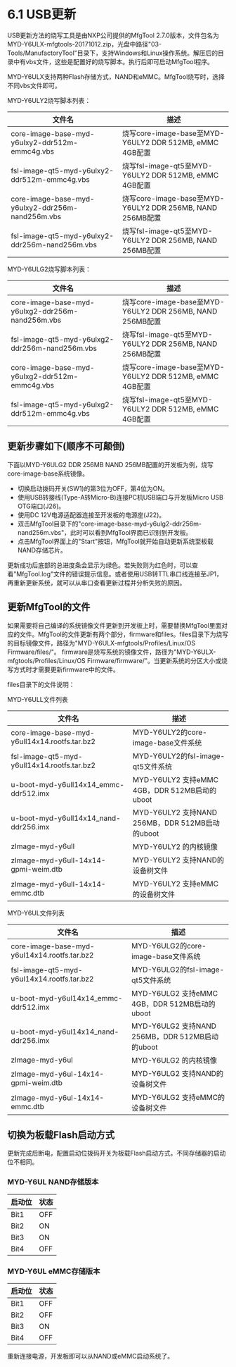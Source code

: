 # 6.1 USB更新

USB更新方法的烧写工具是由NXP公司提供的MfgTool 2.7.0版本，文件包名为MYD-Y6ULX-mfgtools-20171012.zip，光盘中路径"03-Tools/ManufactoryTool"目录下，支持Windows和Linux操作系统。解压后的目录中有vbs文件，这些是配置好的烧写脚本。执行后即可启动MfgTool程序。

MYD-Y6ULX支持两种Flash存储方式，NAND和eMMC。MfgTool烧写时，选择不同vbs文件即可。

MYD-Y6ULY2烧写脚本列表：

文件名 | 描述
------ | -----
core-image-base-myd-y6ulxy2-ddr512m-emmc4g.vbs | 烧写core-image-base至MYD-Y6ULY2 DDR 512MB, eMMC 4GB配置
fsl-image-qt5-myd-y6ulxy2-ddr512m-emmc4g.vbs | 烧写fsl-image-qt5至MYD-Y6ULY2 DDR 512MB, eMMC 4GB配置
core-image-base-myd-y6ulxy2-ddr256m-nand256m.vbs | 烧写core-image-base至MYD-Y6ULY2 DDR 256MB, NAND 256MB配置
fsl-image-qt5-myd-y6ulxy2-ddr256m-nand256m.vbs | 烧写fsl-image-qt5至MYD-Y6ULY2 DDR 256MB, NAND 256MB配置

MYD-Y6ULG2烧写脚本列表：

文件名 | 描述
------ | -----
core-image-base-myd-y6ulxg2-ddr256m-nand256m.vbs | 烧写core-image-base至MYD-Y6ULY2 DDR 256MB, NAND 256MB配置
fsl-image-qt5-myd-y6ulxg2-ddr256m-nand256m.vbs | 烧写fsl-image-qt5至MYD-Y6ULY2 DDR 256MB, NAND 256MB配置
core-image-base-myd-y6ulxg2-ddr512m-emmc4g.vbs | 烧写core-image-base至MYD-Y6ULY2 DDR 512MB, eMMC 4GB配置
fsl-image-qt5-myd-y6ulxg2-ddr512m-emmc4g.vbs | 烧写fsl-image-qt5至MYD-Y6ULY2 DDR 512MB, eMMC 4GB配置

## 更新步骤如下(顺序不可颠倒)

下面以MYD-Y6ULG2 DDR 256MB NAND 256MB配置的开发板为例，烧写core-image-base系统镜像。

* 切换启动拨码开关(SW1)的第3位为OFF，第4位为ON。
* 使用USB转接线(Type-A转Micro-B)连接PC机USB端口与开发板Micro USB OTG端口(J26)。
* 使用DC 12V电源适配器连接至开发板的电源座(J22)。
* 双击MfgTool目录下的"core-image-base-myd-y6ulg2-ddr256m-nand256m.vbs"，此时可以看到MfgTool界面已识别到开发板。
* 点击MfgTool界面上的"Start"按钮，MfgTool就开始自动更新系统至板载NAND存储芯片。

更新成功后底部的总进度条会显示为绿色。若失败则为红色时，可以查看"MfgTool.log"文件的错误提示信息。或者使用USB转TTL串口线连接至JP1，再重新更新系统，就可以从串口查看更新过程并分析失败的原因。

## 更新MfgTool的文件

如果需要将自己编译的系统镜像文件更新到开发板上时，需要替换MfgTool里面对应的文件。MfgTool的文件更新有两个部分，firmware和files。files目录下为烧写的目标镜像文件，路径为"MYD-Y6ULX-mfgtools/Profiles/Linux/OS Firmware/files/"。
firmware是烧写系统的镜像文件，路径为"MYD-Y6ULX-mfgtools/Profiles/Linux/OS Firmware/firmware/"。当更新系统的分区大小或烧写方式时才需要更新firmware中的文件。

files目录下的文件说明：

MYD-Y6ULL文件列表

文件名 | 描述
---- | -----
core-image-base-myd-y6ull14x14.rootfs.tar.bz2 | MYD-Y6ULY2的core-image-base文件系统
fsl-image-qt5-myd-y6ull14x14.rootfs.tar.bz2 | MYD-Y6ULY2的fsl-image-qt5文件系统
u-boot-myd-y6ull14x14_emmc-ddr512.imx | MYD-Y6ULY2 支持eMMC 4GB，DDR 512MB启动的uboot
u-boot-myd-y6ull14x14_nand-ddr256.imx | MYD-Y6ULY2 支持NAND 256MB，DDR 512MB启动的uboot
zImage-myd-y6ull | MYD-Y6ULY2 的内核镜像
zImage-myd-y6ull-14x14-gpmi-weim.dtb | MYD-Y6ULY2 支持NAND的设备树文件
zImage-myd-y6ull-14x14-emmc.dtb | MYD-Y6ULY2 支持eMMC的设备树文件

MYD-Y6UL文件列表

文件名 | 描述
---- | -----
core-image-base-myd-y6ul14x14.rootfs.tar.bz2 | MYD-Y6ULG2的core-image-base文件系统
fsl-image-qt5-myd-y6ul14x14.rootfs.tar.bz2 | MYD-Y6ULG2的fsl-image-qt5文件系统
u-boot-myd-y6ul14x14_emmc-ddr512.imx | MYD-Y6ULG2 支持eMMC 4GB，DDR 512MB启动的uboot
u-boot-myd-y6ul14x14_nand-ddr256.imx | MYD-Y6ULG2 支持NAND 256MB，DDR 512MB启动的uboot
zImage-myd-y6ul | MYD-Y6ULG2 的内核镜像
zImage-myd-y6ul-14x14-gpmi-weim.dtb | MYD-Y6ULG2 支持NAND的设备树文件
zImage-myd-y6ul-14x14-emmc.dtb | MYD-Y6ULG2 支持eMMC的设备树文件

## 切换为板载Flash启动方式

更新完成后断电，配置启动位拨码开关为板载Flash启动方式，不同存储器的启动位不相同。

### MYD-Y6UL NAND存储版本

启动位 | 状态 
--- | ----
Bit1 | OFF
Bit2 | ON
Bit3 | ON
Bit4 | OFF

### MYD-Y6UL eMMC存储版本

启动位 | 状态 
--- | ----
Bit1 | OFF
Bit2 | OFF
Bit3 | ON
Bit4 | OFF

重新连接电源，开发板即可以从NAND或eMMC启动系统了。

